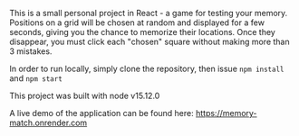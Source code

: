 This is a small personal project in React - a game for testing your memory. Positions on a grid will be chosen at random and displayed for a few seconds, giving you the chance to memorize their locations. Once they disappear, you must click each "chosen" square without making more than 3 mistakes.

In order to run locally, simply clone the repository, then issue `npm install` and `npm start`

This project was built with node v15.12.0

A live demo of the application can be found here:
https://memory-match.onrender.com
